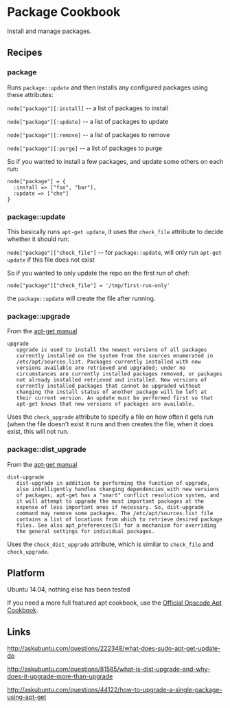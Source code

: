 # Package Cookbook

Install and manage packages.


## Recipes


### package

Runs `package::update` and then installs any configured packages using these attributes:

`node["package"][:install]` -- a list of packages to install

`node["package"][:update]` -- a list of packages to update

`node["package"][:remove]` -- a list of packages to remove

`node["package"][:purge]` -- a list of packages to purge

So if you wanted to install a few packages, and update some others on each run:

    node["package"] = {
      :install => ["foo", "bar"],
      :update => ["che"]
    }


### package::update

This basically runs `apt-get update`, it uses the `check_file` attribute to decide whether it should run:

`node["package"]["check_file"]` -- for `package::update`, will only run `apt-get update` if this file does not exist

So if you wanted to only update the repo on the first run of chef:

    node["package"]["check_file"] = '/tmp/first-run-only'

the `package::update` will create the file after running.


### package::upgrade

From the [apt-get manual](http://manpages.ubuntu.com/apt-get.8)

```
upgrade
   upgrade is used to install the newest versions of all packages
   currently installed on the system from the sources enumerated in
   /etc/apt/sources.list. Packages currently installed with new
   versions available are retrieved and upgraded; under no
   circumstances are currently installed packages removed, or packages
   not already installed retrieved and installed. New versions of
   currently installed packages that cannot be upgraded without
   changing the install status of another package will be left at
   their current version. An update must be performed first so that
   apt-get knows that new versions of packages are available.
```

Uses the `check_upgrade` attribute to specify a file on how often it gets run (when the file doesn't exist it runs and then creates the file, when it does exist, this will not run.


### package::dist_upgrade

From the [apt-get manual](http://manpages.ubuntu.com/apt-get.8)

```
dist-upgrade
   dist-upgrade in addition to performing the function of upgrade,
   also intelligently handles changing dependencies with new versions
   of packages; apt-get has a "smart" conflict resolution system, and
   it will attempt to upgrade the most important packages at the
   expense of less important ones if necessary. So, dist-upgrade
   command may remove some packages. The /etc/apt/sources.list file
   contains a list of locations from which to retrieve desired package
   files. See also apt_preferences(5) for a mechanism for overriding
   the general settings for individual packages.
```

Uses the `check_dist_upgrade` attribute, which is similar to `check_file` and `check_upgrade`.


## Platform

Ubuntu 14.04, nothing else has been tested

If you need a more full featured apt cookbook,
use the [Official Opscode Apt Cookbook](https://github.com/opscode-cookbooks/apt).


## Links

http://askubuntu.com/questions/222348/what-does-sudo-apt-get-update-do

http://askubuntu.com/questions/81585/what-is-dist-upgrade-and-why-does-it-upgrade-more-than-upgrade

http://askubuntu.com/questions/44122/how-to-upgrade-a-single-package-using-apt-get

